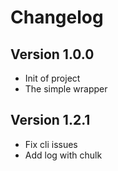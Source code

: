 # Changelog

## Version 1.0.0

- Init of project
- The simple wrapper

## Version 1.2.1

- Fix cli issues
- Add log with chulk